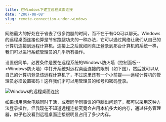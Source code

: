 ```yaml
---
title: 在Windows下建立远程桌面连接
date: '2007-08-08'
slug: remote-connection-under-windows
---
```


网络最大的好处在于省去了很多跑腿的时间，而不在于有QQ可以聊天。Windows的远程桌面连接也算是节省跑腿功夫的一种办法，它可以通过网络让我们从自己的计算机连接到远程计算机，连接上之后就如同真正登录到那台计算机的系统一样，我们可以进行系统管理员的几乎所有操作。

设置很简单，必要条件是要在远程系统的Windows防火墙（控制面板-->Windows防火墙）中打开系统对远程桌面连接的限制（如下图），然后就可以从自己的计算机登录该远程计算机了，不过这里还有一个小前提——远程计算机的管理员必须设置密码！这样我们才可以用管理员的帐号和密码登录。

![Windows的远程桌面连接](https://db.yihui.name/imgur/b2Hqw.png)

如果想用两台电脑同时干活，或者同学同事谁的电脑出问题了，都可以采用这种方法登录操作，但我现在不知道远程连接究竟会占用本机多大的内存，通过任务管理器，似乎也没看到远程桌面连接很明显占用了多少内存。

